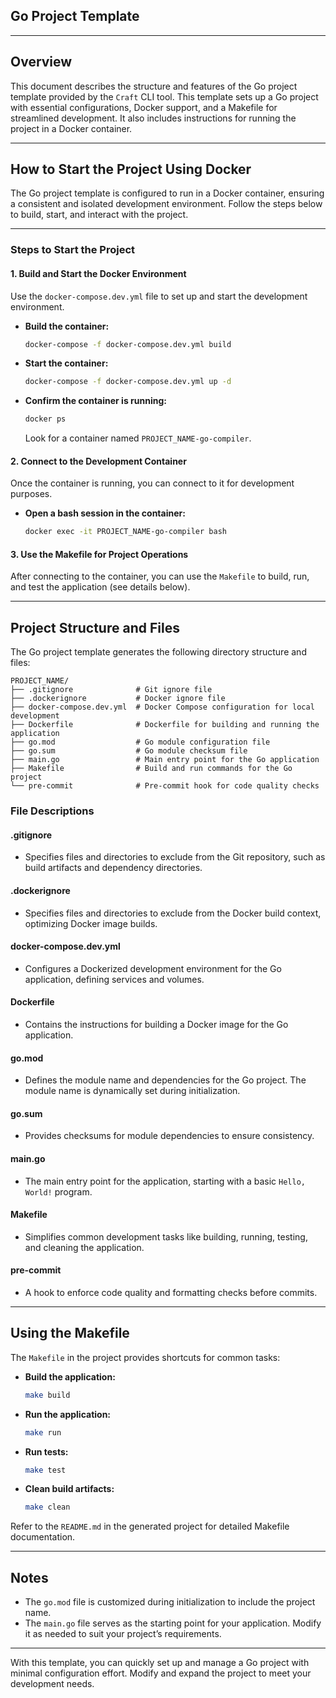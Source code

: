 ## Go Project Template

---

## Overview

This document describes the structure and features of the Go project template provided by the `Craft` CLI tool. This template sets up a Go project with essential configurations, Docker support, and a Makefile for streamlined development. It also includes instructions for running the project in a Docker container.

---

## How to Start the Project Using Docker

The Go project template is configured to run in a Docker container, ensuring a consistent and isolated development environment. Follow the steps below to build, start, and interact with the project.

---

### Steps to Start the Project

#### 1. Build and Start the Docker Environment

Use the `docker-compose.dev.yml` file to set up and start the development environment.

- **Build the container:**
  ```bash
  docker-compose -f docker-compose.dev.yml build
  ```

- **Start the container:**
  ```bash
  docker-compose -f docker-compose.dev.yml up -d
  ```

- **Confirm the container is running:**
  ```bash
  docker ps
  ```
  Look for a container named `PROJECT_NAME-go-compiler`.

#### 2. Connect to the Development Container

Once the container is running, you can connect to it for development purposes.

- **Open a bash session in the container:**
  ```bash
  docker exec -it PROJECT_NAME-go-compiler bash
  ```

#### 3. Use the Makefile for Project Operations

After connecting to the container, you can use the `Makefile` to build, run, and test the application (see details below).

---

## Project Structure and Files

The Go project template generates the following directory structure and files:

```
PROJECT_NAME/
├── .gitignore              # Git ignore file
├── .dockerignore           # Docker ignore file
├── docker-compose.dev.yml  # Docker Compose configuration for local development
├── Dockerfile              # Dockerfile for building and running the application
├── go.mod                  # Go module configuration file
├── go.sum                  # Go module checksum file
├── main.go                 # Main entry point for the Go application
├── Makefile                # Build and run commands for the Go project
└── pre-commit              # Pre-commit hook for code quality checks
```

### File Descriptions

#### .gitignore
- Specifies files and directories to exclude from the Git repository, such as build artifacts and dependency directories.

#### .dockerignore
- Specifies files and directories to exclude from the Docker build context, optimizing Docker image builds.

#### docker-compose.dev.yml
- Configures a Dockerized development environment for the Go application, defining services and volumes.

#### Dockerfile
- Contains the instructions for building a Docker image for the Go application.

#### go.mod
- Defines the module name and dependencies for the Go project. The module name is dynamically set during initialization.

#### go.sum
- Provides checksums for module dependencies to ensure consistency.

#### main.go
- The main entry point for the application, starting with a basic `Hello, World!` program.

#### Makefile
- Simplifies common development tasks like building, running, testing, and cleaning the application.

#### pre-commit
- A hook to enforce code quality and formatting checks before commits.

---

## Using the Makefile

The `Makefile` in the project provides shortcuts for common tasks:

- **Build the application:**
  ```bash
  make build
  ```

- **Run the application:**
  ```bash
  make run
  ```

- **Run tests:**
  ```bash
  make test
  ```

- **Clean build artifacts:**
  ```bash
  make clean
  ```

Refer to the `README.md` in the generated project for detailed Makefile documentation.

---

## Notes

- The `go.mod` file is customized during initialization to include the project name.
- The `main.go` file serves as the starting point for your application. Modify it as needed to suit your project’s requirements.

---

With this template, you can quickly set up and manage a Go project with minimal configuration effort. Modify and expand the project to meet your development needs.

